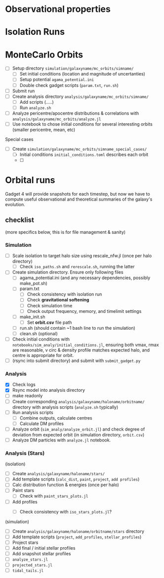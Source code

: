 # Observational properties



# Isolation Runs



# MonteCarlo Orbits

- [ ] Setup directory `simulation/galaxyname/mc_orbits/simname/`
  - [ ] Set initial conditions (location and magnitude of uncertanties)
  - [ ] Setup potential `agama_potential.ini`
  - [ ] Double check gadget scripts (`param.txt`, `run.sh`)
- [ ] Submit run
- [ ] Create analysis directory `analysis/galaxyname/mc_orbits/simname/`
  - [ ] Add scripts (.....)
  - [ ] Run `analyze.sh`
- [ ] Analyze pericentre/apocentre distributions  & correlations with `analysis/galaxyname/mc_orbits/analyze.jl` 
- [ ] Use notebook to chose initial conditions for several interesting orbits (smaller pericentre, mean, etc)

Special cases

- [ ] Create `simulation/galaxyname/mc_orbits/simname_special_cases/`
  - [ ] Initial conditions `initial_conditions.toml` describes each orbit
  - [ ] 

# Orbital runs

Gadget 4 will provide snapshots for each timestep, but now we have to compute useful observational and theoretical summaries of the galaxy's evolution.



## checklist

(more specifics below, this is for file management & sanity)

### Simulation

- [ ] Scale isolation to target halo size using rescale_nfw.jl (once per halo directory)
  - [ ] Check `iso_paths.sh` and `rerescale.sh`, running the latter
- [ ] Create simulation directory. Ensure only following files
  - [ ] agama_potential.ini (and any necessary dependencies, possibly make_pot.sh)
  - [ ] param.txt
    - [ ] Check consistency with isolation run
    - [ ] Check **gravitational softening**
    - [ ] Check simulation time 
    - [ ] Check output frequency, memory, and timelimit settings
  - [ ] make_init.sh
    - [ ] Set **orbit.csv** file path 
  - [ ] run.sh (should contain ~1 bash line to run the simulation)
  - [ ] clean.sh (optional)
- [ ] Check initial conditions with `notebooks/sim_analy/initial_conditions.jl`, ensuring both vmax, rmax are reasonable, v circ & density profile matches expected halo, and centre is appropriate for orbit.
- [ ] (rsync into submit directory) and submit with `submit_gadget.py`

### Analysis

- [x] Check logs
- [x] Rsync model into analysis directory
- [ ] make readonly
- [ ] Create corresponding `analysis/galaxyname/haloname/orbitname/` directory with analysis scripts (`analyze.sh` typically)
- [ ] Run analysis scripts
  - [ ] Combine outputs, calculate centres
  - [ ] Calculate DM profiles
- [ ] Analyze orbit (`sim_analy/analyze_orbit.jl`) and check degree of deviation from expected orbit (in simulation directory, `orbit.csv`)
- [ ] Analyze DM particles with `analyze.jl` notebook.

### Analysis (Stars)

(isolation)

- [ ] Create `analysis/galaxyname/haloname/stars/` 
- [ ] Add template scripts (`calc_dist`, `paint`, `project`, `add profiles`)
- [ ] Calc distribution function & energies (once per halo)
- [ ] Paint stars
  - [ ] Check with `paint_stars_plots.jl` 
- [ ] Add  profiles
  - [ ] Check consistency with `iso_stars_plots.jl`?



(simulation)

- [ ] Create `analysis/galaxyname/haloname/orbitname/stars` directory
- [ ] Add template scripts (`project`, `add_profiles`, `stellar_profiles`)
- [ ] Project stars
- [ ] Add final / initial stellar profiles
- [ ] Add snapshot stellar profiles
- [ ]  `analyze_stars.jl`
- [ ] `projected_stars.jl` 
- [ ]  `tidal_tails.jl` 